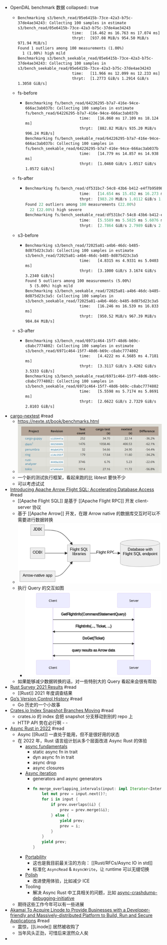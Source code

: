- OpenDAL benchmark 数据
collapsed:: true
	- ```
	  Benchmarking s3/bench_read/05e6415b-73ce-42a3-b75c-37de4ae34243: Collecting 100 samples in estimate                                                                                                   s3/bench_read/05e6415b-73ce-42a3-b75c-37de4ae34243
	                          time:   [16.462 ms 16.763 ms 17.074 ms]
	                          thrpt:  [937.08 MiB/s 954.50 MiB/s 971.94 MiB/s]
	  Found 1 outliers among 100 measurements (1.00%)
	    1 (1.00%) high mild
	  Benchmarking s3/bench_seekable_read/05e6415b-73ce-42a3-b75c-37de4ae34243: Collecting 100 samples in                                                                                                   s3/bench_seekable_read/05e6415b-73ce-42a3-b75c-37de4ae34243
	                          time:   [11.966 ms 12.099 ms 12.233 ms]
	                          thrpt:  [1.2773 GiB/s 1.2914 GiB/s 1.3058 GiB/s]
	  
	  ```
	- fs-before
		- ```
		  Benchmarking fs/bench_read/64226295-b7a7-416e-94ce-666ac3ab037b: Collecting 100 samples in estimate                                                                                                   fs/bench_read/64226295-b7a7-416e-94ce-666ac3ab037b
		                          time:   [16.060 ms 17.109 ms 18.124 ms]
		                          thrpt:  [882.82 MiB/s 935.20 MiB/s 996.24 MiB/s]
		  Benchmarking fs/bench_seekable_read/64226295-b7a7-416e-94ce-666ac3ab037b: Collecting 100 samples in                                                                                                   fs/bench_seekable_read/64226295-b7a7-416e-94ce-666ac3ab037b
		                          time:   [14.779 ms 14.857 ms 14.938 ms]
		                          thrpt:  [1.0460 GiB/s 1.0517 GiB/s 1.0572 GiB/s]
		  
		  ```
	- fs-after
		- ```rust
		  Benchmarking fs/bench_read/df531bc7-54c8-43b6-b412-e4f7b9589876: Collecting 100 samples in estimate                                                                                                   fs/bench_read/df531bc7-54c8-43b6-b412-e4f7b9589876
		                          time:   [14.654 ms 15.452 ms 16.273 ms]
		                          thrpt:  [983.20 MiB/s 1.0112 GiB/s 1.0663 GiB/s]
		  Found 22 outliers among 100 measurements (22.00%)
		    22 (22.00%) high severe
		  Benchmarking fs/bench_seekable_read/df531bc7-54c8-43b6-b412-e4f7b9589876: Collecting 100 samples in                                                                                                   fs/bench_seekable_read/df531bc7-54c8-43b6-b412-e4f7b9589876
		                          time:   [5.5589 ms 5.5825 ms 5.6076 ms]
		                          thrpt:  [2.7864 GiB/s 2.7989 GiB/s 2.8108 GiB/s]
		  
		  ```
	- s3-before
		- ```
		  Benchmarking s3/bench_read/72025a81-a4b6-46dc-b485-8d875d23c3a5: Collecting 100 samples in estimate                                                                                                   s3/bench_read/72025a81-a4b6-46dc-b485-8d875d23c3a5
		                          time:   [4.8315 ms 4.9331 ms 5.0403 ms]
		                          thrpt:  [3.1000 GiB/s 3.1674 GiB/s 3.2340 GiB/s]
		  Found 5 outliers among 100 measurements (5.00%)
		    5 (5.00%) high mild
		  Benchmarking s3/bench_seekable_read/72025a81-a4b6-46dc-b485-8d875d23c3a5: Collecting 100 samples in                                                                                                   s3/bench_seekable_read/72025a81-a4b6-46dc-b485-8d875d23c3a5
		                          time:   [16.246 ms 16.539 ms 16.833 ms]
		                          thrpt:  [950.52 MiB/s 967.39 MiB/s 984.84 MiB/s]
		  
		  ```
	- s3-after
		- ```
		  Benchmarking s3/bench_read/6971c464-15f7-48d6-b69c-c8abc7774802: Collecting 100 samples in estimate                                                                                                   s3/bench_read/6971c464-15f7-48d6-b69c-c8abc7774802
		                          time:   [4.4222 ms 4.5685 ms 4.7181 ms]
		                          thrpt:  [3.3117 GiB/s 3.4202 GiB/s 3.5333 GiB/s]
		  Benchmarking s3/bench_seekable_read/6971c464-15f7-48d6-b69c-c8abc7774802: Collecting 100 samples in                                                                                                   s3/bench_seekable_read/6971c464-15f7-48d6-b69c-c8abc7774802
		                          time:   [5.5598 ms 5.7174 ms 5.8691 ms]
		                          thrpt:  [2.6622 GiB/s 2.7329 GiB/s 2.8103 GiB/s]
		  
		  ```
- [cargo-nextest](https://nexte.st/) #read
	- https://nexte.st/book/benchmarks.html
	- ![image.png](../assets/image_1645534209429_0.png)
	- 一个新的测试执行框架，看起来跑的比 libtest 要快不少
	- 可以考虑试试
- [Introducing Apache Arrow Flight SQL: Accelerating Database Access](https://arrow.apache.org/blog/2022/02/16/introducing-arrow-flight-sql/) #read
	- [[Apache Flight SQL]] 是基于 [[Apache Flight RPC]] 开发 client-server 协议
	- 基于 [[Apache Arrow]] 开发，在跟 Arrow native 的数据库交互时可以不需要进行数据转换
	- ![image.png](../assets/image_1645534356006_0.png)
	- 执行 Query 的交互如图
		- ![image.png](../assets/image_1645534381991_0.png)
	- 如果能够减少数据转换的话，对一些特别大的 Query 看起来会很有帮助
- [Rust Survey 2021 Results](https://blog.rust-lang.org/2022/02/15/Rust-Survey-2021.html) #read
	- [[Rust]] 2021 年度调查结果
- [Go’s Version Control History](https://research.swtch.com/govcs) #read
	- Go 历史的一个小故事
- [Crates.io Index Snapshot Branches Moving](https://blog.rust-lang.org/2022/02/14/crates-io-snapshot-branches.html) #read
	- crates.io 的 index 会把 snapshot 分支移动到别的 repo 上
	- HTTP API 势在必行啊 - -
- [Async Rust in 2022](https://blog.rust-lang.org/inside-rust/2022/02/03/async-in-2022.html) #read
	- Async [[Rust]] 一直处于能用，但不是很好用的状态
	- 在 2022 年，Rust 语言组计划从多个层面改进 Async Rust 的体验
		- [async fundamentals](https://rust-lang.github.io/async-fundamentals-initiative/)
			- static async fn in trait
			- dyn async fn in trait
			- async drop
			- async closures
		- [Async iteration](https://estebank.github.io/rust-iterator-item-syntax.html)
			- generators and async generators
			- ```rust
			  fn merge_overlapping_intervals(input: impl Iterator<Interval>) -> impl Iterator<Item = Interval> {
			      let mut prev = input.next()?;
			      for i in input {
			          if prev.overlaps(&i) {
			              prev = prev.merge(&i);
			          } else {
			              yield prev;
			              prev = i;
			          }
			      }
			      yield prev;
			  }
			  ```
		- [Portability](https://www.ncameron.org/blog/portable-and-interoperable-async-rust/)
			- 这也是我目前最关注的方向： [[Rust/RFCs/Async IO in std]]
			- 标准化 `AsyncRead` & `AsyncWrite`，让 runtime 可以无缝切换
		- [Polish](https://rust-lang.github.io/wg-async/vision/roadmap/polish.html)
			- 改进使用体验，比如减少 ICE
		- Tooling
			- 解决 Async Rust 中工具相关的问题，比如 [async-crashdump-debugging-initiative](https://github.com/rust-lang/async-crashdump-debugging-initiative)
	- 期待这些工作今年可以有一些进展
- [Akamai To Acquire Linode to Provide Businesses with a Developer-friendly and Massively-distributed Platform to Build, Run and Secure Applications](https://www.linode.com/press-release/akamai-to-acquire-linode/) #read
	- 震惊，[[Linode]] 居然被收购了
	- 当年风头正劲，可惜后来泯然众人矣
-